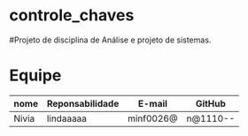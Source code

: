 # controle_chaves
#Projeto de disciplina de Análise e projeto de sistemas.
# Equipe
|nome|Reponsabilidade|E-mail|GitHub|
|----|---------------|------|------|
|Nivia|lindaaaaa|minf0026@|n@1110--|
